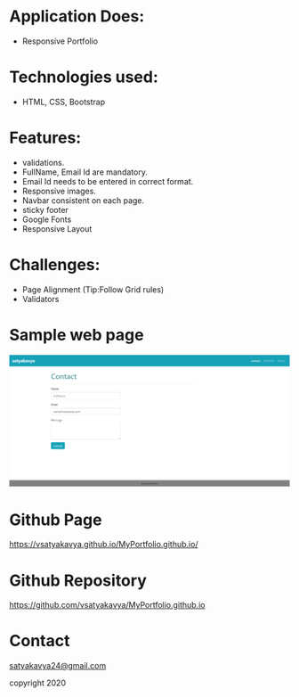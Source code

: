 # Application Does:
* Responsive Portfolio

# Technologies used:
* HTML, CSS, Bootstrap

# Features:
* validations.
* FullName, Email Id are mandatory.
* Email Id needs to be entered in correct format.
* Responsive images.
* Navbar consistent on each page.
* sticky footer
* Google Fonts
* Responsive Layout


# Challenges:
* Page Alignment (Tip:Follow Grid rules)
* Validators 

# Sample web page
![picture](Assets/contact.png)

# Github Page 
https://vsatyakavya.github.io/MyPortfolio.github.io/


# Github Repository

https://github.com/vsatyakavya/MyPortfolio.github.io

# Contact 
satyakavya24@gmail.com

copyright 2020

